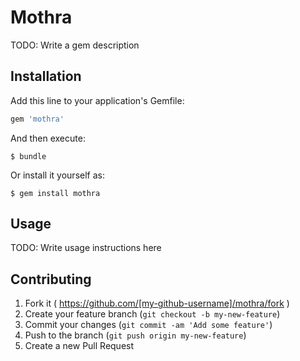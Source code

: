 # Mothra

TODO: Write a gem description

## Installation

Add this line to your application's Gemfile:

```ruby
gem 'mothra'
```

And then execute:

    $ bundle

Or install it yourself as:

    $ gem install mothra

## Usage

TODO: Write usage instructions here

## Contributing

1. Fork it ( https://github.com/[my-github-username]/mothra/fork )
2. Create your feature branch (`git checkout -b my-new-feature`)
3. Commit your changes (`git commit -am 'Add some feature'`)
4. Push to the branch (`git push origin my-new-feature`)
5. Create a new Pull Request
